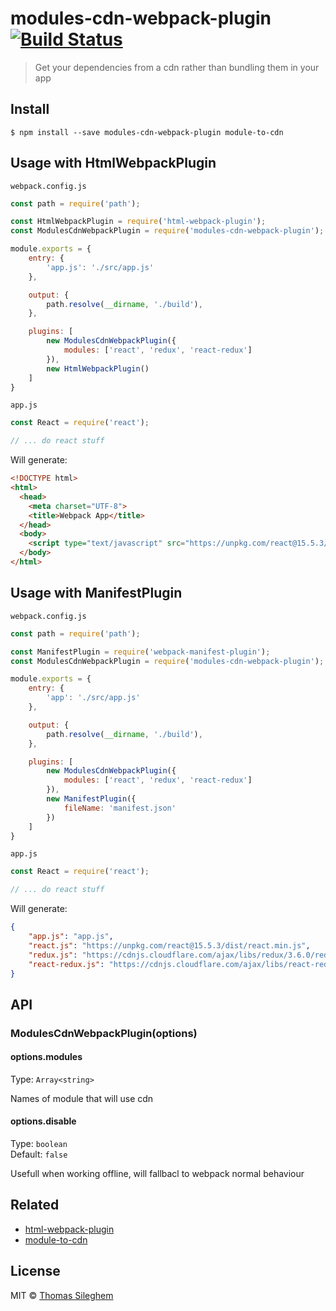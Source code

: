 # modules-cdn-webpack-plugin [![Build Status](https://travis-ci.org/mastilver/modules-cdn-webpack-plugin.svg?branch=master)](https://travis-ci.org/mastilver/modules-cdn-webpack-plugin)

> Get your dependencies from a cdn rather than bundling them in your app


## Install

```
$ npm install --save modules-cdn-webpack-plugin module-to-cdn
```


## Usage with HtmlWebpackPlugin

`webpack.config.js`<br>
```js
const path = require('path');

const HtmlWebpackPlugin = require('html-webpack-plugin');
const ModulesCdnWebpackPlugin = require('modules-cdn-webpack-plugin');

module.exports = {
    entry: {
        'app.js': './src/app.js'
    },

    output: {
        path.resolve(__dirname, './build'),
    },

    plugins: [
        new ModulesCdnWebpackPlugin({
            modules: ['react', 'redux', 'react-redux']
        }),
        new HtmlWebpackPlugin()
    ]
}
```

`app.js`<br>
```js
const React = require('react');

// ... do react stuff
```

Will generate:

```html
<!DOCTYPE html>
<html>
  <head>
    <meta charset="UTF-8">
    <title>Webpack App</title>
  </head>
  <body>
    <script type="text/javascript" src="https://unpkg.com/react@15.5.3/dist/react.min.js"></script><script type="text/javascript" src="https://cdnjs.cloudflare.com/ajax/libs/redux/3.6.0/redux.min.js"></script><script type="text/javascript"  src="https://cdnjs.cloudflare.com/ajax/libs/react-redux/5.0.3/react-redux.min.js"></script><script src="build/app.js"></script>
  </body>
</html>
```

## Usage with ManifestPlugin

`webpack.config.js`<br>
```js
const path = require('path');

const ManifestPlugin = require('webpack-manifest-plugin');
const ModulesCdnWebpackPlugin = require('modules-cdn-webpack-plugin');

module.exports = {
    entry: {
        'app': './src/app.js'
    },

    output: {
        path.resolve(__dirname, './build'),
    },

    plugins: [
        new ModulesCdnWebpackPlugin({
            modules: ['react', 'redux', 'react-redux']
        }),
        new ManifestPlugin({
            fileName: 'manifest.json'
        })
    ]
}
```

`app.js`<br>
```js
const React = require('react');

// ... do react stuff
```

Will generate:

```json
{
    "app.js": "app.js",
    "react.js": "https://unpkg.com/react@15.5.3/dist/react.min.js",
    "redux.js": "https://cdnjs.cloudflare.com/ajax/libs/redux/3.6.0/redux.min.js",
    "react-redux.js": "https://cdnjs.cloudflare.com/ajax/libs/react-redux/5.0.3/react-redux.min.js"
}
```


## API

### ModulesCdnWebpackPlugin(options)

#### options.modules

Type: `Array<string>`

Names of module that will use cdn

#### options.disable

Type: `boolean`<br>
Default: `false`

Usefull when working offline, will fallbacl to webpack normal behaviour


## Related

- [html-webpack-plugin](https://github.com/jantimon/html-webpack-plugin)
- [module-to-cdn](https://github.com/mastilver/module-to-cdn)


## License

MIT © [Thomas Sileghem](http://mastilver.com)
